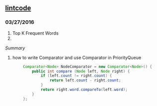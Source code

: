## [lintcode](lintcode.com)

### 03/27/2016
1. Top K Frequent Words
2. 

*Summary*
1. how to write Comparator and use Comparator in PriorityQueue
```java
        Comparator<Node> NodeComparator = new Comparator<Node>() {
            public int compare (Node left, Node right) {
                if (left.count != right.count) {
                    return left.count - right.count;
                }
                return right.word.compareTo(left.word);
            }
        };
```
